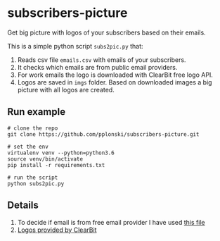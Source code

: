 # subscribers-picture

Get big picture with logos of your subscribers based on their emails.

This is a simple python script `subs2pic.py` that:

1. Reads csv file `emails.csv` with emails of your subscribers.
2. It checks which emails are from public email providers.
3. For work emails the logo is downloaded with ClearBit free logo API.
4. Logos are saved in `imgs` folder. Based on downloaded images a big picture with all logos are created.

## Run example

```
# clone the repo
git clone https://github.com/pplonski/subscribers-picture.git

# set the env
virtualenv venv --python=python3.6
source venv/bin/activate
pip install -r requirements.txt

# run the script
python subs2pic.py

```

## Details

1.  To decide if email is from free email provider I have used [this file](http://svn.apache.org/repos/asf/spamassassin/trunk/rules/20_freemail_domains.cf)
2.  [Logos provided by ClearBit](https://clearbit.com)
